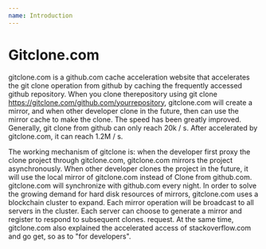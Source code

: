 ```yaml
---
name: Introduction
---
```


# Gitclone.com

gitclone.com is a github.com cache acceleration website that accelerates the git clone operation from github by caching the frequently accessed github repository. When you clone therepository using git clone https://gitclone.com/github.com/yourrepository, gitclone.com will create a mirror, and when other developer clone in the future, then can use the mirror cache to make the clone. The speed has been greatly improved. Generally, git clone from github can only reach 20k / s. After accelerated by gitclone.com, it can reach 1.2M / s.

The working mechanism of gitclone is: when the developer first proxy the clone project through gitclone.com, gitclone.com mirrors the project asynchronously. When other developer clones the project in the future, it will use the local mirror of gitclone.com instead of Clone from github.com. gitclone.com will synchronize with github.com every night. In order to solve the growing demand for hard disk resources of mirrors, gitclone.com uses a blockchain cluster to expand. Each mirror operation will be broadcast to all servers in the cluster. Each server can choose to generate a mirror and register to respond to subsequent clones. request. At the same time, gitclone.com also explained the accelerated access of stackoverflow.com and go get, so as to "for developers".